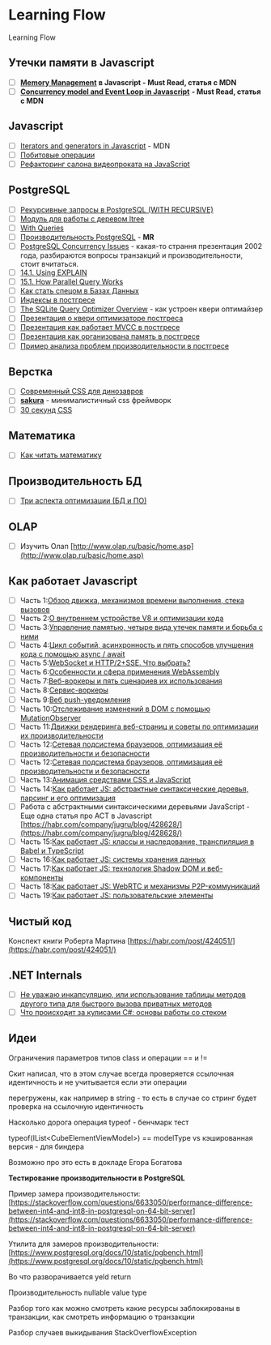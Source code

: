 # Learning Flow

Learning Flow

## Утечки памяти в Javascript

* [ ] [**Memory Management**](https://developer.mozilla.org/en-US/docs/Web/JavaScript/Memory_Management) **в Javascript - Must Read, статья с MDN**
* [ ] [**Concurrency model and Event Loop in Javascript**](https://developer.mozilla.org/en-US/docs/Web/JavaScript/EventLoop) **- Must Read, статья с MDN**

## Javascript

* [ ] [Iterators and generators in Javascript](https://developer.mozilla.org/en-US/docs/Web/JavaScript/Guide/Iterators_and_generators) - MDN
* [ ] [Побитовые операции](https://developer.mozilla.org/ru/docs/Web/JavaScript/Reference/Operators/Bitwise_Operators)
* [ ] [Рефакторинг салона видеопроката на JavaScript](https://habrahabr.ru/post/320280/)

## PostgreSQL

* [ ] [Рекурсивные запросы в PostgreSQL \(WITH RECURSIVE\)](https://habrahabr.ru/post/269497/)
* [ ] [Модуль для работы с деревом ltree](https://www.postgresql.org/docs/9.4/static/ltree.html)
* [ ] [With Queries](https://www.postgresql.org/docs/8.4/static/queries-with.html)
* [ ] [Производительность PostgreSQL](https://www.postgresql.org/docs/9.6/static/performance-tips.html) - **MR**
* [ ] [PostgreSQL Concurrency Issues](https://www.postgresql.org/files/developer/concurrency.pdf) - какая-то страння презентация 2002 года, разбираются вопросы транзакций и производительности, стоит вчитаться.
* [ ] [14.1. Using EXPLAIN](https://www.postgresql.org/docs/9.6/static/using-explain.html)
* [ ] [15.1. How Parallel Query Works](https://www.postgresql.org/docs/9.6/static/how-parallel-query-works.html)
* [ ] [Как стать спецом в Базах Данных](https://habr.com/post/429508/)
* [ ] [Индексы в постгресе](https://habr.com/company/postgrespro/blog/326096/)
* [ ] [The SQLite Query Optimizer Overview](https://www.sqlite.org/optoverview.html) - как устроен квери оптимайзер
* [ ] [Презентация о квери оптимизаторе постгреса](http://momjian.us/main/writings/pgsql/optimizer.pdf)
* [ ] [Презентация как работает MVCC в постгресе](http://momjian.us/main/writings/pgsql/mvcc.pdf)
* [ ] [Презентация как организована память в постгресе](http://momjian.us/main/writings/pgsql/inside_shmem.pdf)
* [ ] [Пример анализа проблем производительности в постгресе](https://habr.com/company/postgrespro/blog/423685/)

## Верстка

* [ ] [Современный CSS для динозавров](https://habrahabr.ru/post/348500/)
* [ ] [**sakura**](https://github.com/oxalorg/sakura) - минималистичный css фреймворк
* [ ] [30 секунд CSS](https://habrahabr.ru/company/mailru/blog/350160/)

## Математика

* [ ] [Как читать математику](https://habrahabr.ru/post/346228/)

## Производительность БД

* [ ] [Три аспекта оптимизации \(БД и ПО\)](https://habrahabr.ru/post/349910/)

## OLAP

* [ ] Изучить Олап  [http://www.olap.ru/basic/home.asp](http://www.olap.ru/basic/home.asp)

## Как работает Javascript

* [ ] Часть 1:[Обзор движка, механизмов времени выполнения, стека вызовов](https://habrahabr.ru/company/ruvds/blog/337042/)
* [ ] Часть 2:[О внутреннем устройстве V8 и оптимизации кода](https://habrahabr.ru/company/ruvds/blog/337460/)
* [ ] Часть 3:[Управление памятью, четыре вида утечек памяти и борьба с ними](https://habrahabr.ru/company/ruvds/blog/338150/)
* [ ] Часть 4:[Цикл событий, асинхронность и пять способов улучшения кода с помощью async / await](https://habrahabr.ru/company/ruvds/blog/340508/)
* [ ] Часть 5:[WebSocket и HTTP/2+SSE. Что выбрать?](https://habrahabr.ru/company/ruvds/blog/342346/)
* [ ] Часть 6:[Особенности и сфера применения WebAssembly](https://habrahabr.ru/company/ruvds/blog/343568/)
* [ ] Часть 7:[Веб-воркеры и пять сценариев их использования](https://habrahabr.ru/company/ruvds/blog/348424/)
* [ ] Часть 8:[Сервис-воркеры](https://habrahabr.ru/company/ruvds/blog/349858/)
* [ ] Часть 9:[Веб push-уведомления](https://habrahabr.ru/company/ruvds/blog/350486/)
* [ ] Часть 10:[Отслеживание изменений в DOM с помощью MutationObserver](https://habrahabr.ru/company/ruvds/blog/351256/)
* [ ] Часть 11:[Движки рендеринга веб-страниц и советы по оптимизации их производительности](https://habrahabr.ru/company/ruvds/blog/351802/)
* [ ] Часть 12:[Сетевая подсистема браузеров, оптимизация её производительности и безопасности](https://habr.com/company/ruvds/blog/354070/)
* [ ] Часть 12:[Сетевая подсистема браузеров, оптимизация её производительности и безопасности](https://habr.com/company/ruvds/blog/354070/)
* [ ] Часть 13:[Анимация средствами CSS и JavaScript](https://habr.com/company/ruvds/blog/354438/)
* [ ] Часть 14:[Как работает JS: абстрактные синтаксические деревья, парсинг и его оптимизация](https://habr.com/company/ruvds/blog/415269/)
* [ ] Работа с абстрактными синтаксическими деревьями JavaScript - Еще одна статья про АСТ в Javascript [https://habr.com/company/jugru/blog/428628/](https://habr.com/company/jugru/blog/428628/)
* [ ] Часть 15:[Как работает JS: классы и наследование, транспиляция в Babel и TypeScript](https://habr.com/company/ruvds/blog/415377/)
* [ ] Часть 16:[Как работает JS: системы хранения данных](https://habr.com/company/ruvds/blog/415505/)
* [ ] Часть 17:[Как работает JS: технология Shadow DOM и веб-компоненты](https://habr.com/company/ruvds/blog/415881/)
* [ ] Часть 18:[Как работает JS: WebRTC и механизмы P2P-коммуникаций](https://habr.com/company/ruvds/blog/416821/)
* [ ] Часть 19:[Как работает JS: пользовательские элементы](https://habr.com/company/ruvds/blog/419831/)

## Чистый код

Конспект книги Роберта Мартина [https://habr.com/post/424051/](https://habr.com/post/424051/)

## .NET Internals

* [ ] [Не уважаю инкапсуляцию, или использование таблицы методов другого типа для быстрого вызова приватных методов](https://habr.com/post/423657/)
* [ ] [Что происходит за кулисами С\#: основы работы со стеком](https://habr.com/post/427465/)

## Идеи

Ограничения параметров типов class и операции == и !=

Скит написал, что в этом случае всегда проверяется ссылочная идентичность и не учитывается если эти операции

перегружены, как например в string - то есть в случае со стринг будет проверка на ссылочную идентичность

Насколько дорога операция typeof - бенчмарк тест

typeof\(IList&lt;CubeElementViewModel&gt;\) == modelType vs кэшированная версия - для биндера

Возможно про это есть в докладе Егора Богатова

**Тестирование производительности в PostgreSQL**

Пример замера производительности: [https://stackoverflow.com/questions/6633050/performance-difference-between-int4-and-int8-in-postgresql-on-64-bit-server](https://stackoverflow.com/questions/6633050/performance-difference-between-int4-and-int8-in-postgresql-on-64-bit-server)

Утилита для замеров производительности: [https://www.postgresql.org/docs/10/static/pgbench.html](https://www.postgresql.org/docs/10/static/pgbench.html)

Во что разворачивается yeld return

Производительность nullable value type

Разбор того как можно смотреть какие ресурсы заблокированы в транзакции, как смотреть информацию о транзакции

Разбор случаев выкидывания StackOverflowException

